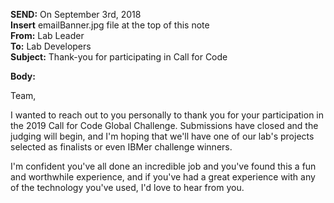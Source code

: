 **SEND:** On September 3rd, 2018  
**Insert** emailBanner.jpg file at the top of this note  
**From:** Lab Leader  
**To:** Lab Developers  
**Subject:** Thank-you for participating in Call for Code  

**Body:**

Team,

I wanted to reach out to you personally to thank you for your participation in the 2019 Call for Code Global Challenge. Submissions have closed and the judging will begin, and I'm hoping that we'll have one of our lab's projects selected as finalists or even IBMer challenge winners.

I'm confident you've all done an incredible job and you've found this a fun and worthwhile experience, and if you've had a great experience with any of the technology you've used, I'd love to hear from you.

